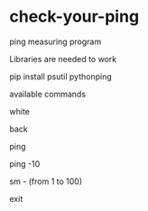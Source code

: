 # check-your-ping
ping measuring program

Libraries are needed to work
 
 
pip install psutil pythonping
 
 
 
available commands

white

back

ping

ping -10

sm - (from 1 to 100)

exit


